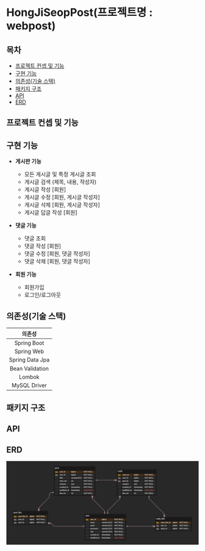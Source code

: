 # HongJiSeopPost(프로젝트명 : webpost)

## 목차
- [프로젝트 컨셉 및 기능](#프로젝트-컨셉-및-기능)
- [구현 기능](#구현-기능)
- [의존성(기술 스택)](#의존성기술-스택)
- [패키지 구조](#패키지-구조)
- [API](#api)
- [ERD](#erd)
## 프로젝트 컨셉 및 기능

## 구현 기능
- **게시판 기능**
    - 모든 게시글 및 특정 게시글 조회
    - 게시글 검색 (제목, 내용, 작성자)
    - 게시글 작성 [회원]
    - 게시글 수정 [회원, 게시글 작성자]
    - 게시글 삭제 [회원, 게시글 작성자]
    - 게시글 답글 작성 [회원]

- **댓글 기능**
    - 댓글 조회
    - 댓글 작성 [회원]
    - 댓글 수정 [회원, 댓글 작성자]
    - 댓글 삭제 [회원, 댓글 작성자]

- **회원 기능**
    - 회원가입
    - 로그인/로그아웃

## 의존성(기술 스택)
|       의존성       |
|:---------------:|
|   Spring Boot   | 
|   Spring Web    |
| Spring Data Jpa |
| Bean Validation |
|     Lombok      |
|  MySQL Driver   |

## 패키지 구조

## API


## ERD
![img.png](img.png)